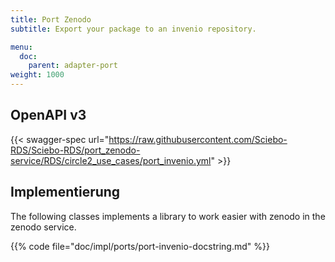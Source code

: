 ```yaml
---
title: Port Zenodo
subtitle: Export your package to an invenio repository.

menu:
  doc:
    parent: adapter-port
weight: 1000
---
```


## OpenAPI v3

{{< swagger-spec url="https://raw.githubusercontent.com/Sciebo-RDS/Sciebo-RDS/port_zenodo-service/RDS/circle2_use_cases/port_invenio.yml"  >}}

## Implementierung

The following classes implements a library to work easier with zenodo in the zenodo service.

{{% code file="doc/impl/ports/port-invenio-docstring.md" %}}
